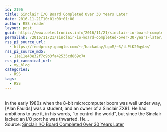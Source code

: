 ```yaml
---
id: 2196
title: Sinclair I/O Board Completed Over 30 Years Later
date: 2016-11-21T10:01:00+01:00
author: RSS reader
layout: post
guid: https://www.uelectronics.info/2016/11/21/sinclair-io-board-completed-over-30-years-later/
permalink: /2016/11/21/sinclair-io-board-completed-over-30-years-later/
rss_pi_source_url:
  - https://feedproxy.google.com/~r/hackaday/LgoM/~3/tLPtK20qyLw/
rss_pi_source_md5:
  - 11e11e43e32f7c9b3fa42535cd869c70
rss_pi_canonical_url:
  - my_blog
categories:
  - RSS
tags:
  - RSS
---
```

&#013;  
In the early 1980s when the 8-bit microcomputer boom was well under way, [Alan Faulds] was a student, and an owner of a Sinclair ZX81. He had ambitions to use it, in his words, “to control the world“, but since the Sinclair lacked an I/O port he was thwarted. He…&#013;  
Source: <a href="https://feedproxy.google.com/~r/hackaday/LgoM/~3/tLPtK20qyLw/" target="_blank">Sinclair I/O Board Completed Over 30 Years Later</a>
